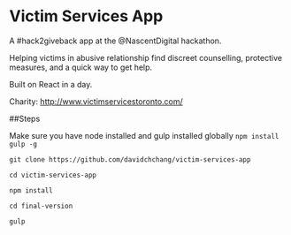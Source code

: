 # Victim Services App

A #hack2giveback app at the @NascentDigital hackathon.

Helping victims in abusive relationship find discreet counselling, protective measures, and a quick way to get help.

Built on React in a day.

Charity: http://www.victimservicestoronto.com/

##Steps

Make sure you have node installed and gulp installed globally
`npm install gulp -g`

`git clone https://github.com/davidchchang/victim-services-app`

`cd victim-services-app`

`npm install`

`cd final-version`

`gulp`